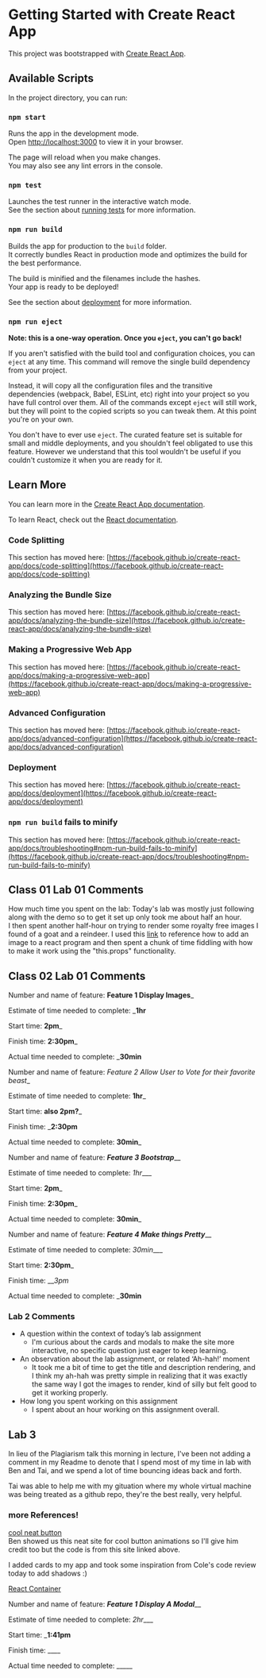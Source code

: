 # Getting Started with Create React App

This project was bootstrapped with [Create React App](https://github.com/facebook/create-react-app).

## Available Scripts

In the project directory, you can run:

### `npm start`

Runs the app in the development mode.\
Open [http://localhost:3000](http://localhost:3000) to view it in your browser.

The page will reload when you make changes.\
You may also see any lint errors in the console.

### `npm test`

Launches the test runner in the interactive watch mode.\
See the section about [running tests](https://facebook.github.io/create-react-app/docs/running-tests) for more information.

### `npm run build`

Builds the app for production to the `build` folder.\
It correctly bundles React in production mode and optimizes the build for the best performance.

The build is minified and the filenames include the hashes.\
Your app is ready to be deployed!

See the section about [deployment](https://facebook.github.io/create-react-app/docs/deployment) for more information.

### `npm run eject`

**Note: this is a one-way operation. Once you `eject`, you can't go back!**

If you aren't satisfied with the build tool and configuration choices, you can `eject` at any time. This command will remove the single build dependency from your project.

Instead, it will copy all the configuration files and the transitive dependencies (webpack, Babel, ESLint, etc) right into your project so you have full control over them. All of the commands except `eject` will still work, but they will point to the copied scripts so you can tweak them. At this point you're on your own.

You don't have to ever use `eject`. The curated feature set is suitable for small and middle deployments, and you shouldn't feel obligated to use this feature. However we understand that this tool wouldn't be useful if you couldn't customize it when you are ready for it.

## Learn More

You can learn more in the [Create React App documentation](https://facebook.github.io/create-react-app/docs/getting-started).

To learn React, check out the [React documentation](https://reactjs.org/).

### Code Splitting

This section has moved here: [https://facebook.github.io/create-react-app/docs/code-splitting](https://facebook.github.io/create-react-app/docs/code-splitting)

### Analyzing the Bundle Size

This section has moved here: [https://facebook.github.io/create-react-app/docs/analyzing-the-bundle-size](https://facebook.github.io/create-react-app/docs/analyzing-the-bundle-size)

### Making a Progressive Web App

This section has moved here: [https://facebook.github.io/create-react-app/docs/making-a-progressive-web-app](https://facebook.github.io/create-react-app/docs/making-a-progressive-web-app)

### Advanced Configuration

This section has moved here: [https://facebook.github.io/create-react-app/docs/advanced-configuration](https://facebook.github.io/create-react-app/docs/advanced-configuration)

### Deployment

This section has moved here: [https://facebook.github.io/create-react-app/docs/deployment](https://facebook.github.io/create-react-app/docs/deployment)

### `npm run build` fails to minify

This section has moved here: [https://facebook.github.io/create-react-app/docs/troubleshooting#npm-run-build-fails-to-minify](https://facebook.github.io/create-react-app/docs/troubleshooting#npm-run-build-fails-to-minify)


## Class 01 Lab 01 Comments 

How much time you spent on the lab: 
Today's lab was mostly just following along with the demo so to get it set up only took me about half an hour. <br>
I then spent another half-hour on trying to render some royalty free images I found of a goat and a reindeer. I used this [link](https://www.codegrepper.com/code-examples/javascript/how+to+add+image+in+react+js) to reference how to add an image to a react program and then spent a chunk of time fiddling with how to make it work using the "this.props" functionality. 

## Class 02 Lab 01 Comments

Number and name of feature: ____Feature 1 Display Images_____

Estimate of time needed to complete: ___1hr__

Start time: __2pm___

Finish time: __2:30pm___

Actual time needed to complete: ___30min__


Number and name of feature: _Feature 2 Allow User to Vote for their favorite beast__

Estimate of time needed to complete: __1hr___

Start time: __also 2pm?___

Finish time: ___2:30pm__

Actual time needed to complete: __30min___



Number and name of feature: _______Feature 3 Bootstrap_________

Estimate of time needed to complete: _1hr____

Start time: __2pm___

Finish time: __2:30pm___

Actual time needed to complete: __30min___

Number and name of feature: _______Feature 4 Make things Pretty_________

Estimate of time needed to complete: _30min____

Start time: __2:30pm___

Finish time: ___3pm_

Actual time needed to complete: ___30min__

### Lab 2 Comments 
* A question within the context of today’s lab assignment
  * I'm curious about the cards and modals to make the site more interactive, no specific question just eager to keep learning. 
* An observation about the lab assignment, or related ‘Ah-hah!’ moment
  * It took me a bit of time to get the title and description rendering, and I think my ah-hah was pretty simple in realizing that it was exactly the same way I got the images to render, kind of silly but felt good to get it working properly. 
* How long you spent working on this assignment
  * I spent about an hour working on this assignment overall. 


## Lab 3
In lieu of the Plagiarism talk this morning in lecture, I've been not adding a comment in my Readme to denote that I spend most of my time in lab with Ben and Tai, and we spend a lot of time bouncing ideas back and forth. 

Tai was able to help me with my gituation where my whole virtual machine was being treated as a github repo, they're the best really, very helpful. 

### more References! 
[cool neat button](https://dev.to/webdeasy/top-20-css-buttons-animations-f41)<br>
Ben showed us this neat site for cool button animations so I'll give him credit too but the code is from this site linked above.

I added cards to my app and took some inspiration from Cole's code review today to add shadows :) 

[React Container](https://react-bootstrap.github.io/layout/grid/) <br>

Number and name of feature: _______Feature 1 Display A Modal_________

Estimate of time needed to complete: _2hr____

Start time: ___1:41pm__

Finish time: ____

Actual time needed to complete: _____
